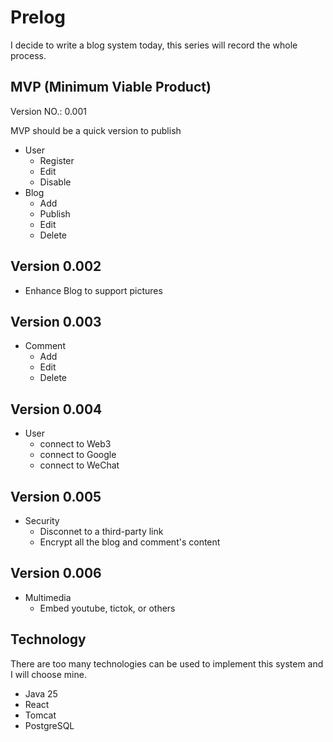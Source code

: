 # Prelog

I decide to write a blog system today, this series will record the whole process.

## MVP (Minimum Viable Product)

Version NO.: 0.001

MVP should be a quick version to publish

- User
  - Register
  - Edit
  - Disable
- Blog
  - Add
  - Publish
  - Edit
  - Delete

## Version 0.002

- Enhance Blog to support pictures

## Version 0.003

- Comment
  - Add
  - Edit
  - Delete

## Version 0.004

- User
  - connect to Web3
  - connect to Google
  - connect to WeChat

## Version 0.005

- Security
  - Disconnet to a third-party link
  - Encrypt all the blog and comment's content

## Version 0.006

- Multimedia
  - Embed youtube, tictok, or others

## Technology

There are too many technologies can be used to implement this system and I will choose mine.

- Java 25
- React
- Tomcat
- PostgreSQL
